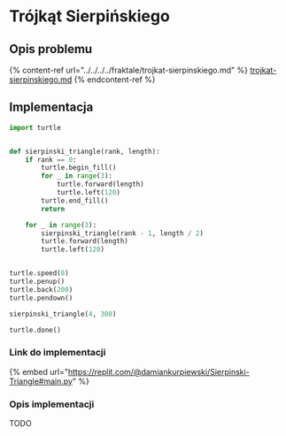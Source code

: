 # Trójkąt Sierpińskiego

## Opis problemu

{% content-ref url="../../../../fraktale/trojkat-sierpinskiego.md" %}
[trojkat-sierpinskiego.md](../../../../fraktale/trojkat-sierpinskiego.md)
{% endcontent-ref %}

## Implementacja

```python
import turtle


def sierpinski_triangle(rank, length):
    if rank == 0:
        turtle.begin_fill()
        for _ in range(3):
            turtle.forward(length)
            turtle.left(120)
        turtle.end_fill()
        return

    for _ in range(3):
        sierpinski_triangle(rank - 1, length / 2)
        turtle.forward(length)
        turtle.left(120)


turtle.speed(0)
turtle.penup()
turtle.back(200)
turtle.pendown()

sierpinski_triangle(4, 300)

turtle.done()
```

### Link do implementacji

{% embed url="https://replit.com/@damiankurpiewski/Sierpinski-Triangle#main.py" %}

### Opis implementacji

TODO
